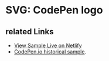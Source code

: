 # SVG: CodePen logo

## related Links

* [View Sample Live on Netlify](https://rasx-node-js.netlify.com/svg-codepen-logo/)
* [CodePen.io historical sample](https://codepen.io/rasx/pen/gLNdLr).